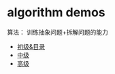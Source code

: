 # algorithm demos

算法： 训练抽象问题+拆解问题的能力

- [初级&目录](https://leetcode.cn/leetbook/read/top-interview-questions-easy/x6w3ds/)
- [中级](https://leetcode.cn/leetbook/read/top-interview-questions-medium/x6vk7r/)
- [高级](https://leetcode.cn/leetbook/read/top-interview-questions-hard/xqjfxh/)
